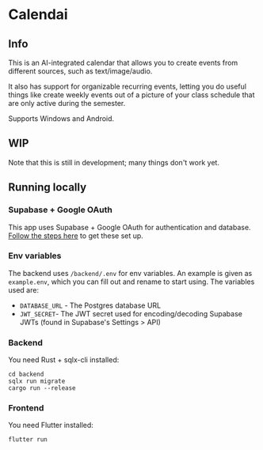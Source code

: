 # Calendai
## Info
This is an AI-integrated calendar that allows you to create events from different sources, such as text/image/audio.

It also has support for organizable recurring events, 
letting you do useful things like create weekly events out of a picture of your class schedule
that are only active during the semester.

Supports Windows and Android.

## WIP
Note that this is still in development; many things don't work yet.

## Running locally
### Supabase + Google OAuth
This app uses Supabase + Google OAuth for authentication and database. [Follow the steps here](https://supabase.com/docs/guides/auth/social-login/auth-google?queryGroups=framework&framework=nextjs)
to get these set up.

### Env variables
The backend uses `/backend/.env` for env variables. An example is given as `example.env`, which you can fill out and rename to start using.
The variables used are:
- `DATABASE_URL` - The Postgres database URL
- `JWT_SECRET`- The JWT secret used for encoding/decoding Supabase JWTs (found in Supabase's Settings > API)

### Backend
You need Rust + sqlx-cli installed:
```
cd backend
sqlx run migrate
cargo run --release
```

### Frontend
You need Flutter installed:
```
flutter run
```

